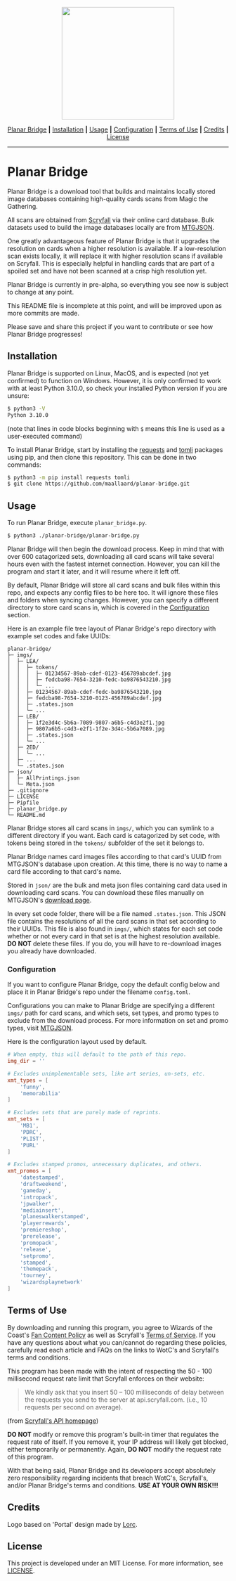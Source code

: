 <p align="center">
  <img
    width=256px
    src="https://user-images.githubusercontent.com/64651989/159095590-39a9c3ce-4a44-46b1-a597-515a3b282015.png"
  />
</p>

<p align="center">
  <a href="#planar-bridge">Planar Bridge</a>
  <b>|</b>
  <a href="#installation">Installation</a>
  <b>|</b>
  <a href="#usage">Usage</a>
  <b>|</b>
  <a href="#configuration">Configuration</a>
  <b>|</b>
  <a href="#terms-of-use">Terms of Use</a>
  <b>|</b>
  <a href="#credits">Credits</a>
  <b>|</b>
  <a href="#license">License</a>
</p>

---

# Planar Bridge

Planar Bridge is a download tool that builds and maintains locally stored
image databases containing high-quality cards scans from Magic the Gathering.

All scans are obtained from [Scryfall](https://scryfall.com/) via their online
card database. Bulk datasets used to build the image databases locally are
from [MTGJSON](https://mtgjson.com/).

One greatly advantageous feature of Planar Bridge is that it upgrades the
resolution on cards when a higher resolution is available. If a low-resolution
scan exists locally, it will replace it with higher resolution scans if
available on Scryfall. This is especially helpful in handling cards that are
part of a spoiled set and have not been scanned at a crisp high resolution yet.

Planar Bridge is currently in pre-alpha, so everything you see now is subject
to change at any point.

This README file is incomplete at this point, and will be improved upon as more
commits are made.

Please save and share this project if you want to contribute or see how Planar
Bridge progresses!

## Installation

Planar Bridge is supported on Linux, MacOS, and is expected (not yet confirmed)
to function on Windows. However, it is only confirmed to work with at least
Python 3.10.0, so check your installed Python version if you are unsure:

```sh
$ python3 -V
Python 3.10.0
```

(note that lines in code blocks beginning with `$` means this line is used as
a user-executed command)

To install Planar Bridge, start by installing the
[requests](https://pypi.org/project/requests/) and
[tomli](https://pypi.org/project/tomli/) packages using pip, and then clone
this repository. This can be done in two commands:

```sh
$ python3 -m pip install requests tomli
$ git clone https://github.com/maallaard/planar-bridge.git
```

## Usage

To run Planar Bridge, execute `planar_bridge.py`.

```sh
$ python3 ./planar-bridge/planar-bridge.py
```

Planar Bridge will then begin the download process. Keep in mind that with over
600 catagorized sets, downloading all card scans will take several hours even
with the fastest internet connection. However, you can kill the program and
start it later, and it will resume where it left off.

By default, Planar Bridge will store all card scans and bulk files within this
repo, and expects any config files to be here too. It will ignore these files
and folders when syncing changes. However, you can specify a different
directory to store card scans in, which is covered in the
[Configuration](#configuration) section.

Here is an example file tree layout of Planar Bridge's repo directory with
example set codes and fake UUIDs:

```
planar-bridge/
├─ imgs/
│  ├─ LEA/
│  │  ├─ tokens/
│  │  │  ├─ 01234567-89ab-cdef-0123-456789abcdef.jpg
│  │  │  ├─ fedcba98-7654-3210-fedc-ba9876543210.jpg
│  │  │  └─ ...
│  │  ├─ 01234567-89ab-cdef-fedc-ba9876543210.jpg
│  │  ├─ fedcba98-7654-3210-0123-456789abcdef.jpg
│  │  ├─ .states.json
│  │  └─ ...
│  ├─ LEB/
│  │  ├─ 1f2e3d4c-5b6a-7089-9807-a6b5-c4d3e2f1.jpg
│  │  ├─ 9807a6b5-c4d3-e2f1-1f2e-3d4c-5b6a7089.jpg
│  │  ├─ .states.json
│  │  └─ ...
│  ├─ 2ED/
│  │  └─ ...
│  ├─ ...
│  └─ .states.json
├─ json/
│  ├─ AllPrintings.json
│  └─ Meta.json
├─ .gitignore
├─ LICENSE
├─ Pipfile
├─ planar_bridge.py
└─ README.md
```

Planar Bridge stores all card scans in `imgs/`, which you can symlink to a
different directory if you want. Each card is catagorized by set code, with
tokens being stored in the `tokens/` subfolder of the set it belongs to.

Planar Bridge names card images files according to that card's UUID from
MTGJSON's database upon creation. At this time, there is no way to name a card
file according to that card's name.

Stored in `json/` are the bulk and meta json files containing card data used in
downloading card scans. You can download these files manually on MTGJSON's
[download page](https://mtgjson.com/downloads/all-files/).

In every set code folder, there will be a file named `.states.json`. This JSON
file contains the resolutions of all the card scans in that set according to
their UUIDs. This file is also found in `imgs/`, which states for each set code
whether or not every card in that set is at the highest resolution available.
**DO NOT** delete these files. If you do, you will have to re-download images
you already have downloaded.

### Configuration

If you want to configure Planar Bridge, copy the default config below and place
it in Planar Bridge's repo under the filename `config.toml`.

Configurations you can make to Planar Bridge are specifying a different `imgs/`
path for card scans, and which sets, set types, and promo types to exclude from
the download process. For more information on set and promo types, visit
[MTGJSON](https://mtgjson.com/).

Here is the configuration layout used by default.

```toml
# When empty, this will default to the path of this repo.
img_dir = ''

# Excludes unimplementable sets, like art series, un-sets, etc.
xmt_types = [
    'funny',
    'memorabilia'
]

# Excludes sets that are purely made of reprints.
xmt_sets = [
    'MB1',
    'PDRC',
    'PLIST',
    'PURL'
]

# Excludes stamped promos, unnecessary duplicates, and others.
xmt_promos = [
    'datestamped',
    'draftweekend',
    'gameday',
    'intropack',
    'jpwalker',
    'mediainsert',
    'planeswalkerstamped',
    'playerrewards',
    'premiereshop',
    'prerelease',
    'promopack',
    'release',
    'setpromo',
    'stamped',
    'themepack',
    'tourney',
    'wizardsplaynetwork'
]
```

## Terms of Use

By downloading and running this program, you agree to Wizards of the Coast's
[Fan Content Policy](https://company.wizards.com/en/legal/fancontentpolicy) as
well as Scryfall's [Terms of Service](https://scryfall.com/docs/terms).
If you have any questions about what you can/cannot do regarding these
policies, carefully read each article and FAQs on the links to WotC's and
Scryfall's terms and conditions.

This program has been made with the intent of respecting the 50 - 100
millisecond request rate limit that Scryfall enforces on their website:

> We kindly ask that you insert 50 – 100 milliseconds of delay between the
> requests you send to the server at api.scryfall.com. (i.e., 10 requests per
> second on average).

(from [Scryfall's API homepage](https://scryfall.com/docs/api))

**DO NOT** modify or remove this program's built-in timer that regulates the
request rate of itself. If you remove it, your IP address will likely get
blocked, either temporarily or permanently. Again, **DO NOT** modify the
request rate of this program.

With that being said, Planar Bridge and its developers accept absolutely zero
responsibility regarding incidents that breach WotC's, Scryfall's, and/or
Planar Bridge's terms and conditions. **USE AT YOUR OWN RISK!!!**

## Credits

Logo based on 'Portal' design made by [Lorc](https://lorcblog.blogspot.com/).

## License

This project is developed under an MIT License. For more information,
see [LICENSE](https://github.com/maallaard/planar-bridge/blob/main/LICENSE).

